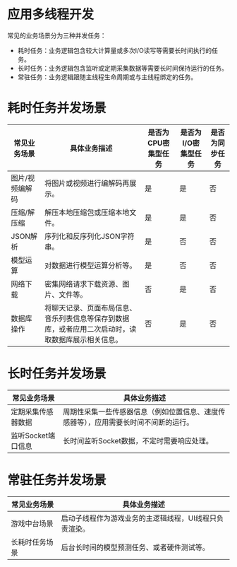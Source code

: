 # 应用多线程开发
常见的业务场景分为三种并发任务：
- 耗时任务：业务逻辑包含较大计算量或多次I/O读写等需要长时间执行的任务。
- 长时任务：业务逻辑包含监听或定期采集数据等需要长时间保持运行的任务。
- 常驻任务：业务逻辑跟随主线程生命周期或与主线程绑定的任务。

# 耗时任务并发场景
|常见业务场景|具体业务描述|是否为CPU密集型任务|是否为I/O密集型任务|是否为同步任务|
|-|-|-|-|-|
|图片/视频编解码|将图片或视频进行编解码再展示。|是|是|否|
|压缩/解压缩|解压本地压缩包或压缩本地文件。|是|是|否|
|JSON解析|序列化和反序列化JSON字符串。|是|否|否|
|模型运算|对数据进行模型运算分析等。|是|否|否|
|网络下载|密集网络请求下载资源、图片、文件等。|否|是|否|
|数据库操作|将聊天记录、页面布局信息、音乐列表信息等保存到数据库，或者应用二次启动时，读取数据库展示相关信息。|否|是|否|

# 长时任务并发场景
|常见业务场景|具体业务描述|
|-|-|
|定期采集传感器数据|周期性采集一些传感器信息（例如位置信息、速度传感器等），应用需要长时间不间断的运行。|
|监听Socket端口信息|长时间监听Socket数据，不定时需要响应处理。|

# 常驻任务并发场景
|常见业务场景|具体业务描述|
|-|-|
|游戏中台场景|启动子线程作为游戏业务的主逻辑线程，UI线程只负责渲染。|
|长耗时任务场景|后台长时间的模型预测任务、或者硬件测试等。|